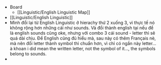 - Board
	- [[Linguistic/English Linguistic Map]]
- [[Linguistic/English Linguistic]]
- Mình đổi lại từ English Linguistic ở hierachy thứ 2 xuống 3, vì thực tế nó không rộng hơn những cái như sounds. Và đổi thành english tại nếu để là english sounds cũng oke, nhưng với combo 3 cái sound - letter thì sẽ quá dài chịu. Để English cũng đủ hiểu mà, sau này có thêm Français nè, mà nên đổi letter thành symbol thì chuẩn hơn, vì chỉ có ngần này letter... à khoan i did mean the written letter, not the symbol of it..., the symbols belong to sounds.
-